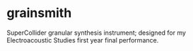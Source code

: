 # grainsmith
SuperCollider granular synthesis instrument; designed for my Electroacoustic Studies first year final performance.
